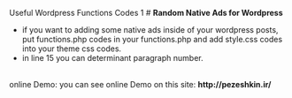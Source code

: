 Useful Wordpress Functions Codes 1 # <b>Random Native Ads for Wordpress </b><br />
<ul>
<li>if you want to adding some native ads inside of your wordpress posts, put functions.php codes in your functions.php and add style.css codes into your theme css codes. </li>
<li>in line 15 you can determinant paragraph number.</li>
</ul><br />
online Demo: you can see online Demo on this site: <b>http://pezeshkin.ir/
